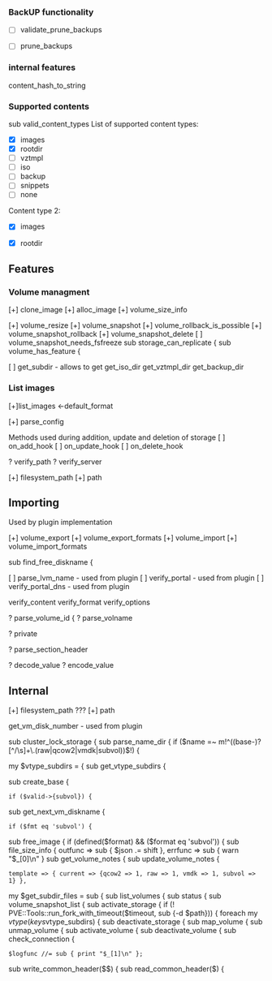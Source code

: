 
### BackUP functionality
- [ ] validate_prune_backups
- [ ] prune_backups 


### internal features
content_hash_to_string

### Supported contents

sub valid_content_types 
List of supported content types:
- [x] images
- [x] rootdir
- [ ] vztmpl
- [ ] iso
- [ ] backup
- [ ] snippets
- [ ] none

Content type 2:
- [x] images
- [x] rootdir
  

## Features

### Volume managment
[+] clone_image
[+] alloc_image
[+] volume_size_info

[+] volume_resize
[+] volume_snapshot
[+] volume_rollback_is_possible
[+] volume_snapshot_rollback
[+] volume_snapshot_delete
[ ] volume_snapshot_needs_fsfreeze
sub storage_can_replicate {
sub volume_has_feature {

[ ] get_subdir -  allows to get
    get_iso_dir
    get_vztmpl_dir
    get_backup_dir


### List images
[+]list_images
<-default_format 


[+] parse_config

Methods used during addition, update and deletion of storage
[ ] on_add_hook
[ ] on_update_hook
[ ] on_delete_hook

? verify_path
? verify_server

[+] filesystem_path
[+] path

## Importing
Used by plugin implementation

[+] volume_export
[+] volume_export_formats
[+] volume_import
[+] volume_import_formats

sub find_free_diskname {


[ ] parse_lvm_name  - used from plugin
[ ] verify_portal - used from plugin
[ ] verify_portal_dns - used from plugin

verify_content
verify_format
verify_options

? parse_volume_id {
? parse_volname 

? private

? parse_section_header

? decode_value
? encode_value

## Internal
[+] filesystem_path ???
[+] path

get_vm_disk_number - used from plugin 


sub cluster_lock_storage {
sub parse_name_dir {
    if ($name =~ m!^((base-)?[^/\s]+\.(raw|qcow2|vmdk|subvol))$!) {

my $vtype_subdirs = {
sub get_vtype_subdirs {


sub create_base {

    if ($valid->{subvol}) {
sub get_next_vm_diskname {

    if ($fmt eq 'subvol') {
sub free_image {
    if (defined($format) && ($format eq 'subvol')) {
sub file_size_info {
	    outfunc => sub { $json .= shift },
	    errfunc => sub { warn "$_[0]\n" }
sub get_volume_notes {
sub update_volume_notes {

	template => { current => {qcow2 => 1, raw => 1, vmdk => 1, subvol => 1} },

my $get_subdir_files = sub {
sub list_volumes {
sub status {
sub volume_snapshot_list {
sub activate_storage {
    if (! PVE::Tools::run_fork_with_timeout($timeout, sub {-d $path})) {
	foreach my $vtype (keys %$vtype_subdirs) {
sub deactivate_storage {
sub map_volume {
sub unmap_volume {
sub activate_volume {
sub deactivate_volume {
sub check_connection {

    $logfunc //= sub { print "$_[1]\n" };
sub write_common_header($$) {
sub read_common_header($) {


